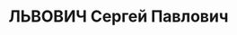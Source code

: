 ---
title: ЛЬВОВИЧ Сергей Павлович
description: Род.1897. Активист УПЛСР, затем коммунист, сексот НКВД. Уроженец Киева,
  принадлежал к ПСР - УПЛСР в 1917 -1920 гг. В 1919-1920 гг. борьбист, секретарь профсоюза
  табачников. С 1920 по 1934 г. в рядах КП(б)У, по специальности преподаватель диалектического
  материализма. Являлся секретным сотрудником НКВД УССР под кличкой «Орел». Арестован
  20 сентября 1937 г. как участник «троцкистской» организации. 17 ноября приговорен
  ВК ВС СССР к высшей мере наказания.
---